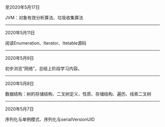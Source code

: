 至2020年5月17日

JVM：对象有效分析算法、垃圾收集算法

---

2020年5月11日

阅读Enumeration、Iterator、Itetable源码

---

2020年5月9日

初步浏览“网络”，总结上阶段学习内容。

---

2020年5月8日

数据结构：树的存储结构、二叉树定义、性质、存储结构、遍历、线索二叉树

---

2020年5月7日

序列化与单例模式、序列化与serialVersionUID
